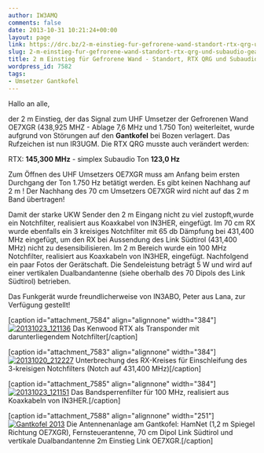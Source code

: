 ```yaml
---
author: IW3AMQ
comments: false
date: 2013-10-31 10:21:24+00:00
layout: page
link: https://drc.bz/2-m-einstieg-fur-gefrorene-wand-standort-rtx-qrg-und-subaudio-geandert/
slug: 2-m-einstieg-fur-gefrorene-wand-standort-rtx-qrg-und-subaudio-geandert
title: 2 m Einstieg für Gefrorene Wand - Standort, RTX QRG und Subaudio geändert
wordpress_id: 7582
tags:
- Umsetzer Gantkofel
---
```


Hallo an alle,

der 2 m Einstieg, der das Signal zum UHF Umsetzer der Gefrorenen Wand OE7XGR (438,925 MHZ - Ablage 7,6 MHz und 1.750 Ton) weiterleitet, wurde aufgrund von Störungen auf den **Gantkofel** bei Bozen verlagert. Das Rufzeichen ist nun IR3UGM. Die RTX QRG musste auch verändert werden:

RTX: **145,300 MHz** - simplex
Subaudio Ton **123,0 Hz**

Zum Öffnen des UHF Umsetzers OE7XGR muss am Anfang beim ersten Durchgang der Ton 1.750 Hz betätigt werden. Es gibt keinen Nachhang auf 2 m ! Der Nachhang des 70 cm Umsetzers OE7XGR wird nicht auf das 2 m Band übertragen!

Damit der starke UKW Sender den 2 m Eingang nicht zu viel zustopft,wurde ein Notchfilter, realisiert aus Koaxkabel von IN3HER, eingefügt. Im 70 cm RX wurde ebenfalls ein 3 kreisiges Notchfilter mit 65 db Dämpfung bei 431,400 MHz eingefügt, um den RX bei Aussendung des Link Südtirol (431,400 MHz) nicht zu desensibilisieren. Im 2 m Bereich wurde ein 100 MHz Notchfilter, realisiert aus Koaxkabeln von IN3HER, eingefügt. Nachfolgend ein paar Fotos der Gerätschaft. Die Sendeleistung beträgt 5 W und wird auf einer vertikalen Dualbandantenne (siehe oberhalb des 70 Dipols des Link Südtirol) betrieben.

Das Funkgerät wurde freundlicherweise von IN3ABO, Peter aus Lana, zur Verfügung gestellt!

[caption id="attachment_7584" align="alignnone" width="384"][![20131023_121136](https://drc.bz/wp-content/uploads/2013/10/20131023_121136-1024x768.jpg)](https://drc.bz/2-m-einstieg-fur-gefrorene-wand-standort-rtx-qrg-und-subaudio-geandert/20131023_121136/) Das Kenwood RTX als Transponder mit darunterliegendem Notchfilter[/caption]

[caption id="attachment_7583" align="alignnone" width="384"][![20131020_212227](https://drc.bz/wp-content/uploads/2013/10/20131020_212227-1024x768.jpg)](https://drc.bz/2-m-einstieg-fur-gefrorene-wand-standort-rtx-qrg-und-subaudio-geandert/20131020_212227/) Unterbrechung des RX-Kreises für Einschleifung des 3-kreisigen Notchfilters (Notch auf 431,400 MHz)[/caption]

[caption id="attachment_7585" align="alignnone" width="384"][![20131023_121151](https://drc.bz/wp-content/uploads/2013/10/20131023_121151-1024x768.jpg)](https://drc.bz/2-m-einstieg-fur-gefrorene-wand-standort-rtx-qrg-und-subaudio-geandert/20131023_121151/) Das Bandsperrenfilter für 100 MHz, realisiert aus Koaxkabeln von IN3HER.[/caption]

[caption id="attachment_7588" align="alignnone" width="251"][![Gantkofel 2013](https://drc.bz/wp-content/uploads/2013/10/Gantkofel-2013.jpg)](https://drc.bz/2-m-einstieg-fur-gefrorene-wand-standort-rtx-qrg-und-subaudio-geandert/gantkofel-2013/) Die Antennenanlage am Gantkofel: HamNet (1,2 m Spiegel Richtung OE7XGR), Fernsteuerantenne, 70 cm Dipol Link Südtirol und vertikale Dualbandantenne 2m Einstieg Link OE7XGR.[/caption]
